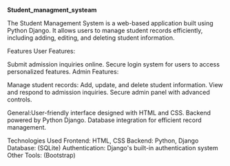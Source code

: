 **Student_managment_systeam**

The Student Management System is a web-based application built using Python Django. It allows users to manage student records efficiently, including adding, editing, and deleting student information.

Features User Features:

Submit admission inquiries online. Secure login system for users to access personalized features. Admin Features:

Manage student records: Add, update, and delete student information. View and respond to admission inquiries. Secure admin panel with advanced controls.

General:User-friendly interface designed with HTML and CSS. Backend powered by Python Django. Database integration for efficient record management.

Technologies Used Frontend: HTML, CSS Backend: Python, Django Database: (SQLite) Authentication: Django's built-in authentication system Other Tools: (Bootstrap)
